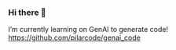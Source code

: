 ### Hi there 👋
I’m currently learning on GenAI to generate code!
https://github.com/pilarcode/genai_code


<!--
📢|[Entity Name Recognition in Receipts](https://github.com/pilarcode/receipt-ocr/blob/main/Presentacion.pdf)|
|[Reconociendo la actividad humana en videos](https://github.com/pilarcode/action-recognition-in-videos/blob/master/docs/Presentacion_TFM_Unir_PilarMadariaga.pdf)|
|[Women'sDay](https://github.com/pilarcode/pilarcode/blob/9325c40cbea09122944d46f09fba16216571e6ae/presentaciones/WomensDay_2022_Alicante.pdf)|


| 🧪 WIP Projects | 
| ------------- |
|[Chatbot - FiFa](https://github.com/pilarcode/Fifa) |

|📢 Talks      |
| -------------|




<h2> 💻 I'm working as Data Engineer but I do some other stuff too!</h2>
<p align="center">
  <img src="https://github.com/pilarcode/pilarcode/blob/main/images/tools.png">
</p>


-->
